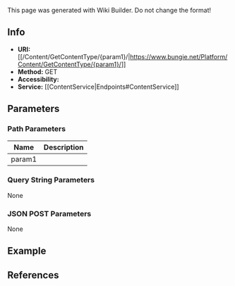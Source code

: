 <span class="wiki-builder">This page was generated with Wiki Builder. Do not change the format!</span>

## Info

* **URI:** [[/Content/GetContentType/{param1}/|https://www.bungie.net/Platform/Content/GetContentType/{param1}/]]
* **Method:** GET
* **Accessibility:** 
* **Service:** [[ContentService|Endpoints#ContentService]]

## Parameters
### Path Parameters
Name | Description
---- | -----------
param1 | 

### Query String Parameters
None

### JSON POST Parameters
None

## Example


## References
